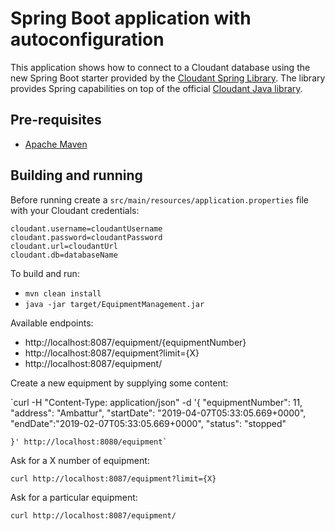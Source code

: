 # Spring Boot application with autoconfiguration

This application shows how to connect to a Cloudant database using the new Spring Boot starter provided by the [Cloudant Spring Library](https://github.com/cloudant-labs/cloudant-spring). The library provides Spring capabilities on top of the official [Cloudant Java library](https://github.com/cloudant/java-cloudant).

## Pre-requisites

* [Apache Maven](https://maven.apache.org/)

## Building and running

Before running create a `src/main/resources/application.properties` file with your Cloudant credentials:

~~~
cloudant.username=cloudantUsername
cloudant.password=cloudantPassword
cloudant.url=cloudantUrl
cloudant.db=databaseName
~~~

To build and run:

* `mvn clean install`
* `java -jar target/EquipmentManagement.jar`

Available endpoints:
* http://localhost:8087/equipment/{equipmentNumber}
* http://localhost:8087/equipment?limit={X}
* http://localhost:8087/equipment/


Create a new equipment by supplying some content:

`curl -H "Content-Type: application/json" -d '{
		"equipmentNumber": 11,
        "address": "Ambattur",
        "startDate": "2019-04-07T05:33:05.669+0000",
        "endDate":"2019-02-07T05:33:05.669+0000",
        "status": "stopped"
        
    }' http://localhost:8080/equipment`

Ask for a X number of equipment:

`curl http://localhost:8087/equipment?limit={X}`

Ask for a particular equipment:

`curl http://localhost:8087/equipment/`
